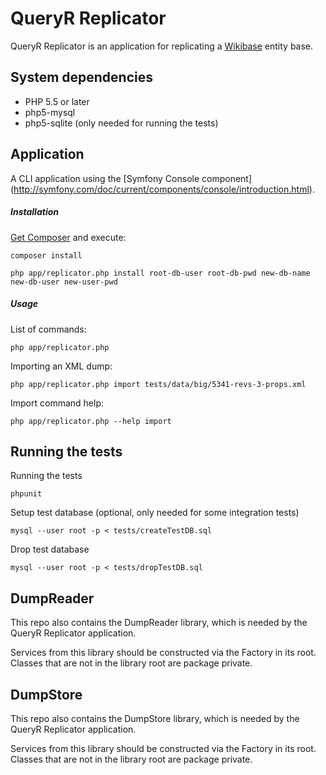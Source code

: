 # QueryR Replicator

QueryR Replicator is an application for replicating a [Wikibase](http://wikiba.se/) entity base.

## System dependencies

* PHP 5.5 or later
* php5-mysql
* php5-sqlite (only needed for running the tests)

## Application

A CLI application using the [Symfony Console component]
(http://symfony.com/doc/current/components/console/introduction.html).

##### Installation

[Get Composer](https://getcomposer.org/download/) and execute:

    composer install

    php app/replicator.php install root-db-user root-db-pwd new-db-name new-db-user new-user-pwd

##### Usage

List of commands:

    php app/replicator.php

Importing an XML dump:

    php app/replicator.php import tests/data/big/5341-revs-3-props.xml

Import command help:

    php app/replicator.php --help import

## Running the tests

Running the tests

    phpunit

Setup test database (optional, only needed for some integration tests)

    mysql --user root -p < tests/createTestDB.sql

Drop test database

    mysql --user root -p < tests/dropTestDB.sql

## DumpReader

This repo also contains the DumpReader library, which is needed by the
QueryR Replicator application.

Services from this library should be constructed via the Factory in its
root. Classes that are not in the library root are package private.

## DumpStore

This repo also contains the DumpStore library, which is needed by the
QueryR Replicator application.

Services from this library should be constructed via the Factory in its
root. Classes that are not in the library root are package private.